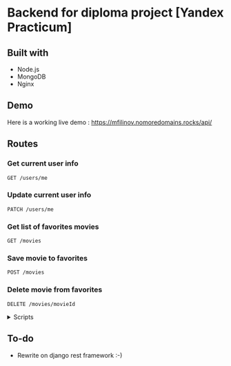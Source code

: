 # Backend for diploma project [Yandex Practicum]

## Built with
 - Node.js
 - MongoDB 
 - Nginx

## Demo
Here is a working live demo :  https://mfilinov.nomoredomains.rocks/api/

## Routes

### Get current user info
`GET /users/me`

### Update current user info
`PATCH /users/me`

### Get list of favorites movies
`GET /movies`

### Save movie to favorites 
`POST /movies`

### Delete movie from favorites
`DELETE /movies/movieId`


<details>
<summary>
Scripts
</summary> <br />
###

1. Clone the repository and install dependencies:
```shell
git clone https://github.com/mfilinov/movies-explorer-api.git && cd movies-explorer-api
```
2. Put ssl certs to `ssl/` folder and change domain name in nginx configuration file

3. Build and start infrastructure via docker-compose
```shell
sudo docker-compose up -d
```

</details>

## To-do
- Rewrite on django rest framework :-)
